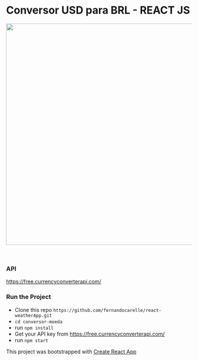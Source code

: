 # Conversor USD para BRL - REACT JS

<p>
  <img width="600" src="../gif/conversor.gif">
</p>
<br>

### API

https://free.currencyconverterapi.com/


### Run the Project

+ Clone this repo `https://github.com/fernandocarelle/react-weatherApp.git`
+ `cd conversor-moeda`
+ run `npm install`
+ Get your API key from https://free.currencyconverterapi.com/
+ run `npm start`

This project was bootstrapped with [Create React App](https://github.com/facebook/create-react-app)